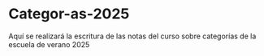 # Categor-as-2025
Aquí se realizará la escritura de las notas del curso sobre categorías de la escuela de verano 2025 
